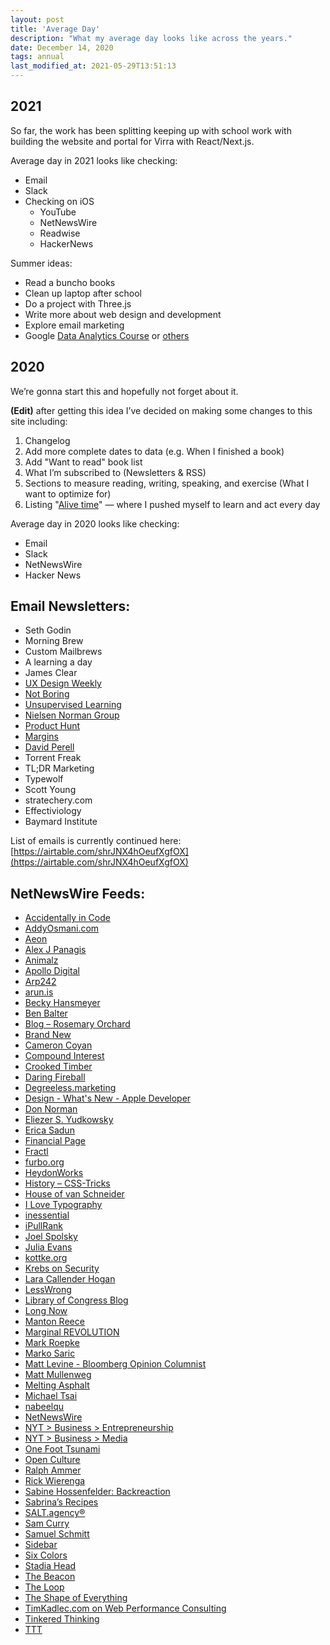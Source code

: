 ```yaml
---
layout: post
title: 'Average Day'
description: "What my average day looks like across the years."
date: December 14, 2020
tags: annual
last_modified_at: 2021-05-29T13:51:13
---
```


## 2021

So far, the work has been splitting keeping up with school work with building the website and portal for Virra with React/Next.js.

Average day in 2021 looks like checking:
- Email
- Slack
- Checking on iOS
    - YouTube
    - NetNewsWire
    - Readwise
    - HackerNews

Summer ideas:
- Read a buncho books
- Clean up laptop after school
- Do a project with Three.js
- Write more about web design and development
- Explore email marketing
- Google [Data Analytics Course](https://www.coursera.org/professional-certificates/google-data-analytics) or [others](https://grow.google/certificates/)


## 2020
We’re gonna start this and hopefully not forget about it.

**(Edit)** after getting this idea I’ve decided on making some changes to this site including:
1. Changelog
2. Add more complete dates to data (e.g. When I finished a book)
3. Add "Want to read" book list
4. What I’m subscribed to (Newsletters & RSS)
5. Sections to measure reading, writing, speaking, and exercise (What I want to optimize for)
6. Listing "[Alive time](https://fs.blog/knowledge-project/robert-greene/)" — where I pushed myself to learn and act every day

Average day in 2020 looks like checking:
- Email
- Slack
- NetNewsWire
- Hacker News

## Email Newsletters:
- Seth Godin
- Morning Brew
- Custom Mailbrews
- A learning a day
- James Clear
- [UX Design Weekly](https://uxdesignweekly.com/)
- [Not Boring](https://notboring.substack.com/)
- [Unsupervised Learning](https://danielmiessler.com/)
- [Nielsen Norman Group](https://www.nngroup.com/)
- [Product Hunt](https://www.producthunt.com/)
- [Margins](https://themargins.substack.com/)
- [David Perell](https://www.perell.com/)
- Torrent Freak
- TL;DR Marketing
- Typewolf
- Scott Young
- stratechery.com
- Effectiviology
- Baymard Institute

List of emails is currently continued here: [https://airtable.com/shrJNX4hOeufXgfOX](https://airtable.com/shrJNX4hOeufXgfOX)

## NetNewsWire Feeds:
- [Accidentally in Code](https://cate.blog/)
- [AddyOsmani.com](https://addyosmani.com/)
- [Aeon](https://aeon.co/)
- [Alex J Panagis](https://alexjpanagis.com/)
- [Animalz](https://www.animalz.co/)
- [Apollo Digital](https://apollodigital.io/)
- [Arp242](https://www.arp242.net/)
- [arun.is](https://www.arun.is/)
- [Becky Hansmeyer](https://beckyhansmeyer.com/)
- [Ben Balter](https://ben.balter.com/)
- [Blog – Rosemary Orchard](https://rosemaryorchard.com/)
- [Brand New](https://www.underconsideration.com/brandnew)
- [Cameron Coyan](https://cameroncoyan.com/)
- [Compound Interest](https://www.compoundchem.com/)
- [Crooked Timber](https://crookedtimber.org/)
- [Daring Fireball](https://daringfireball.net/)
- [Degreeless.marketing](https://degreeless.marketing/)
- [Design - What's New - Apple Developer](https://developer.apple.com/design/whats-new/)
- [Don Norman](https://jnd.org/)
- [Eliezer S. Yudkowsky](https://www.yudkowsky.net/)
- [Erica Sadun](https://ericasadun.com/)
- [Financial Page](https://www.bogleheads.org/blog)
- [Fractl](https://www.frac.tl/)
- [furbo.org](https://furbo.org/)
- [HeydonWorks](https://heydonworks.com/)
- [History – CSS-Tricks](https://css-tricks.com/)
- [House of van Schneider](https://vanschneider.com/)
- [I Love Typography](https://ilovetypography.com/)
- [inessential](https://inessential.com/)
- [iPullRank](https://ipullrank.com/)
- [Joel Spolsky](https://www.joelonsoftware.com/)
- [Julia Evans](https://jvns.ca/)
- [kottke.org](http://kottke.org/)
- [Krebs on Security](https://krebsonsecurity.com/)
- [Lara Callender Hogan](http://larahogan.github.io/)
- [LessWrong](https://www.lesswrong.com/)
- [Library of Congress Blog](https://blogs.loc.gov/loc)
- [Long Now](https://blog.longnow.org/)
- [Manton Reece](https://www.manton.org/)
- [Marginal REVOLUTION](http://marginalrevolution.com/)
- [Mark Roepke](http://www.markroepke.me/)
- [Marko Saric](https://markosaric.com/)
- [Matt Levine - Bloomberg Opinion Columnist](https://www.bloomberg.com/opinion/authors/ARbTQlRLRjE/matthew-s-levine)
- [Matt Mullenweg](https://ma.tt/)
- [Melting Asphalt](https://meltingasphalt.com/)
- [Michael Tsai](https://mjtsai.com/blog)
- [nabeelqu](https://nabeelqu.co/)
- [NetNewsWire](https://nnw.ranchero.com/)
- [NYT > Business > Entrepreneurship](https://www.nytimes.com/section/business/smallbusiness)
- [NYT > Business > Media](https://www.nytimes.com/section/business/media)
- [One Foot Tsunami](https://onefoottsunami.com/)
- [Open Culture](https://www.openculture.com/)
- [Ralph Ammer](https://ralphammer.com/)
- [Rick Wierenga](https://rickwierenga.com/)
- [Sabine Hossenfelder: Backreaction](http://backreaction.blogspot.com/)
- [Sabrina’s Recipes](https://sabrinasadr.com/)
- [SALT.agency®](https://salt.agency/)
- [Sam Curry](https://samcurry.net/)
- [Samuel Schmitt](https://samuelschmitt.com/)
- [Sidebar](https://sidebar.io/)
- [Six Colors](https://sixcolors.com/?feed=json)
- [Stadia Head](https://stadiahead.com/)
- [The Beacon](https://ohsbeacon.com/)
- [The Loop](https://www.loopinsight.com/)
- [The Shape of Everything](https://shapeof.com/)
- [TimKadlec.com on Web Performance Consulting](https://timkadlec.com/)
- [Tinkered Thinking](http://tinkeredthinking.com/)
- [TTT](https://trafficthinktank.com/)